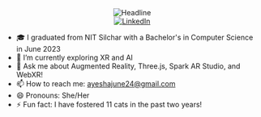 <!-- ### Hi there 👋 -->

<!--
**n-ay/n-ay** is a ✨ _special_ ✨ repository because its `README.md` (this file) appears on your GitHub profile.
Here are some ideas to get you started:
-->
<div align=center>
  <img src="https://readme-typing-svg.herokuapp.com?color=%236FDA44&size=32&center=true&vCenter=true&width=600&height=50&lines=Hi+there+I'm+Ayesha+%F0%9F%91%8B;" alt="Headline" />
</div>


<div align=center>
        <a href="https://www.linkedin.com/in/ayesha-nasim/"><img src="https://img.shields.io/badge/Linkedin-0077b5?style=flat&logo=linkedin" alt="LinkedIn" /></a>
</div>

<!--- - 🔭 I’m currently working on -->
- 🎓 I graduated from NIT Silchar with a Bachelor's in Computer Science in June 2023 
- 🌱 I’m currently exploring XR and AI
- 💬 Ask me about Augmented Reality, Three.js, Spark AR Studio, and WebXR!
- 📫 How to reach me: ayeshajune24@gmail.com
- 😄 Pronouns: She/Her
- ⚡ Fun fact: I have fostered 11 cats in the past two years!
